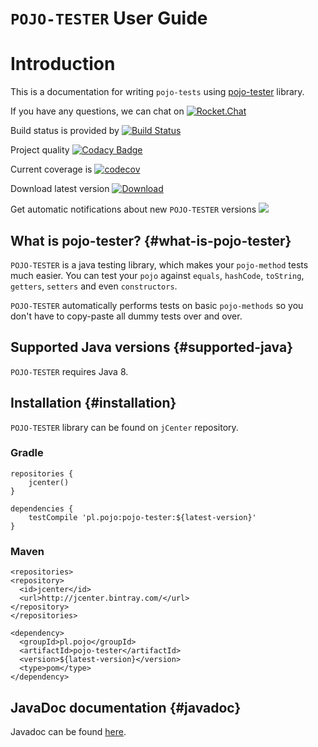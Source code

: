 # `POJO-TESTER` User Guide

# Introduction
This is a documentation for writing `pojo-tests` using [pojo-tester](https://github.com/sta-szek/pojo-tester) library.

If you have any questions, we can chat on [![Rocket.Chat](https://demo.rocket.chat/images/join-chat.svg)](http://chat.pojo.pl/channel/pojo-tester)

Build status is provided by [![Build Status](http://ci.pojo.pl/buildStatus/icon?job=pojo-tester/master)](http://ci.pojo.pl/job/pojo-tester/job/master/)

Project quality [![Codacy Badge](https://api.codacy.com/project/badge/Grade/f20e4ae366964fe4864179d26ed392c4)](https://www.codacy.com/app/sta-szek/pojo-tester?utm_source=github.com&amp;utm_medium=referral&amp;utm_content=sta-szek/pojo-tester&amp;utm_campaign=Badge_Grade)

Current coverage is [![codecov](https://codecov.io/gh/sta-szek/pojo-tester/branch/master/graph/badge.svg)](https://codecov.io/gh/sta-szek/pojo-tester)

Download latest version [![Download](https://api.bintray.com/packages/sta-szek/maven/pojo-tester/images/download.svg) ](https://bintray.com/sta-szek/maven/pojo-tester/_latestVersion)

Get automatic notifications about new `POJO-TESTER` versions
<a href='https://bintray.com/sta-szek/maven/pojo-tester?source=watch' alt='Get automatic notifications about new "pojo-tester" versions'><img src='https://www.bintray.com/docs/images/bintray_badge_color.png'></a>


## What is pojo-tester? {#what-is-pojo-tester}
`POJO-TESTER` is a java testing library, which makes your `pojo-method` tests much easier. 
You can test your `pojo` against `equals`, `hashCode`, `toString`, `getters`, `setters` and even `constructors`.

`POJO-TESTER` automatically performs tests on basic `pojo-methods` so you don't have to copy-paste all dummy tests over and over.


## Supported Java versions {#supported-java}
`POJO-TESTER` requires Java 8. 

## Installation {#installation}
`POJO-TESTER` library can be found on `jCenter` repository.

### Gradle
```
repositories {
    jcenter()
}

dependencies {
    testCompile 'pl.pojo:pojo-tester:${latest-version}'
}
```

### Maven
```xm
<repositories>
<repository>
  <id>jcenter</id>
  <url>http://jcenter.bintray.com/</url>
</repository>
</repositories>
  
<dependency>
  <groupId>pl.pojo</groupId>
  <artifactId>pojo-tester</artifactId>
  <version>${latest-version}</version>
  <type>pom</type>
</dependency>
```

## JavaDoc documentation {#javadoc}
Javadoc can be found [here](http://www.pojo.pl/javadoc/index.html).
